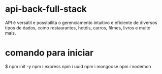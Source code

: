 # api-back-full-stack
API é versátil e possibilita o gerenciamento intuitivo e eficiente de diversos tipos de dados, como restaurantes, hotéis, carros, filmes, livros e muito mais.
# comando para iniciar
$ npm init -y
npm i  express
npm i uuid
npm i mongoose
npm i nodemon
